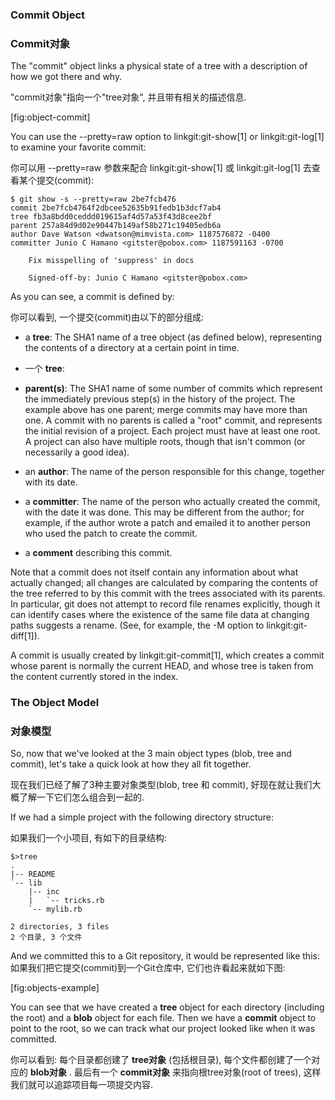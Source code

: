 ### Commit Object ###
### Commit对象 ###

The "commit" object links a physical state of a tree with a description
of how we got there and why. 

"commit对象"指向一个"tree对象", 并且带有相关的描述信息.

[fig:object-commit]

You can use the --pretty=raw option to
linkgit:git-show[1] or linkgit:git-log[1] to examine your favorite
commit:

你可以用 --pretty=raw 参数来配合 linkgit:git-show[1] 或 linkgit:git-log[1] 去查看某个提交(commit):


    $ git show -s --pretty=raw 2be7fcb476
    commit 2be7fcb4764f2dbcee52635b91fedb1b3dcf7ab4
    tree fb3a8bdd0ceddd019615af4d57a53f43d8cee2bf
    parent 257a84d9d02e90447b149af58b271c19405edb6a
    author Dave Watson <dwatson@mimvista.com> 1187576872 -0400
    committer Junio C Hamano <gitster@pobox.com> 1187591163 -0700

        Fix misspelling of 'suppress' in docs

        Signed-off-by: Junio C Hamano <gitster@pobox.com>

As you can see, a commit is defined by:

你可以看到, 一个提交(commit)由以下的部分组成:

- a **tree**: The SHA1 name of a tree object (as defined below), representing
  the contents of a directory at a certain point in time.

- 一个 **tree**: 

- **parent(s)**: The SHA1 name of some number of commits which represent the
  immediately previous step(s) in the history of the project.  The
  example above has one parent; merge commits may have more than
  one.  A commit with no parents is called a "root" commit, and
  represents the initial revision of a project.  Each project must have
  at least one root.  A project can also have multiple roots, though
  that isn't common (or necessarily a good idea).

- an **author**: The name of the person responsible for this change, together
  with its date.
- a **committer**: The name of the person who actually created the commit,
  with the date it was done.  This may be different from the author; for
  example, if the author wrote a patch and emailed it to another person who
  used the patch to create the commit.
- a **comment** describing this commit.

Note that a commit does not itself contain any information about what
actually changed; all changes are calculated by comparing the contents
of the tree referred to by this commit with the trees associated with
its parents.  In particular, git does not attempt to record file renames
explicitly, though it can identify cases where the existence of the same
file data at changing paths suggests a rename.  (See, for example, the
-M option to linkgit:git-diff[1]).

A commit is usually created by linkgit:git-commit[1], which creates a
commit whose parent is normally the current HEAD, and whose tree is
taken from the content currently stored in the index.

### The Object Model ###
### 对象模型 ###

So, now that we've looked at the 3 main object types (blob, tree and commit), 
let's take a quick look at how they all fit together.

现在我们已经了解了3种主要对象类型(blob, tree 和 commit), 好现在就让我们大概了解一下它们怎么组合到一起的.

If we had a simple project with the following directory structure:

如果我们一个小项目, 有如下的目录结构:

    $>tree
    .
    |-- README
    `-- lib
        |-- inc
        |   `-- tricks.rb
        `-- mylib.rb

    2 directories, 3 files
    2 个目录, 3 个文件

And we committed this to a Git repository, it would be represented like this:
如果我们把它提交(commit)到一个Git仓库中, 它们也许看起来就如下图:

[fig:objects-example]

You can see that we have created a **tree** object for each directory (including the root)
and a **blob** object for each file.  Then we have a **commit** object to point
to the root, so we can track what our project looked like when it was committed.

你可以看到: 每个目录都创建了 **tree对象** (包括根目录), 每个文件都创建了一个对应的 **blob对象** . 最后有一个 **commit对象** 来指向根tree对象(root of trees), 这样我们就可以追踪项目每一项提交内容.